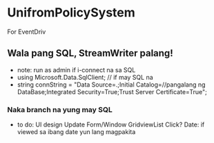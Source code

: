 # UnifromPolicySystem
For EventDriv
## Wala pang SQL, StreamWriter palang!
- note: run as admin if i-connect na sa SQL
- using Microsoft.Data.SqlClient; // if may SQL na
- string connString = "Data Source=.;Initial Catalog=//pangalang ng DataBase;Integrated Security=True;Trust Server Certificate=True";

### Naka branch na yung may SQL
- to do:
  UI design
  Update Form/Window
  GridviewList Click?
  Date: if viewed sa ibang date yun lang magpakita
